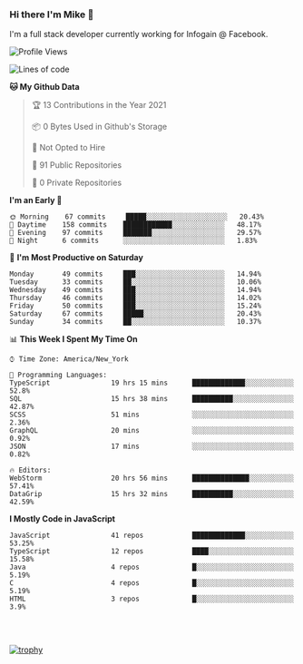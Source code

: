 ### Hi there I'm Mike 👋
I'm a full stack developer currently working for Infogain @ Facebook.

<!--START_SECTION:waka-->
![Profile Views](http://img.shields.io/badge/Profile%20Views-0-blue)

![Lines of code](https://img.shields.io/badge/From%20Hello%20World%20I%27ve%20Written-1.2%20million%20lines%20of%20code-blue)

**🐱 My Github Data** 

> 🏆 13 Contributions in the Year 2021
 > 
> 📦 0 Bytes Used in Github's Storage 
 > 
> 🚫 Not Opted to Hire
 > 
> 📜 91 Public Repositories 
 > 
> 🔑 0 Private Repositories  
 > 
**I'm an Early 🐤** 

```text
🌞 Morning    67 commits     █████░░░░░░░░░░░░░░░░░░░░   20.43% 
🌆 Daytime    158 commits    ████████████░░░░░░░░░░░░░   48.17% 
🌃 Evening    97 commits     ███████░░░░░░░░░░░░░░░░░░   29.57% 
🌙 Night      6 commits      ░░░░░░░░░░░░░░░░░░░░░░░░░   1.83%

```
📅 **I'm Most Productive on Saturday** 

```text
Monday       49 commits     ███░░░░░░░░░░░░░░░░░░░░░░   14.94% 
Tuesday      33 commits     ██░░░░░░░░░░░░░░░░░░░░░░░   10.06% 
Wednesday    49 commits     ███░░░░░░░░░░░░░░░░░░░░░░   14.94% 
Thursday     46 commits     ███░░░░░░░░░░░░░░░░░░░░░░   14.02% 
Friday       50 commits     ███░░░░░░░░░░░░░░░░░░░░░░   15.24% 
Saturday     67 commits     █████░░░░░░░░░░░░░░░░░░░░   20.43% 
Sunday       34 commits     ██░░░░░░░░░░░░░░░░░░░░░░░   10.37%

```


📊 **This Week I Spent My Time On** 

```text
⌚︎ Time Zone: America/New_York

💬 Programming Languages: 
TypeScript               19 hrs 15 mins      █████████████░░░░░░░░░░░░   52.8% 
SQL                      15 hrs 38 mins      ██████████░░░░░░░░░░░░░░░   42.87% 
SCSS                     51 mins             ░░░░░░░░░░░░░░░░░░░░░░░░░   2.36% 
GraphQL                  20 mins             ░░░░░░░░░░░░░░░░░░░░░░░░░   0.92% 
JSON                     17 mins             ░░░░░░░░░░░░░░░░░░░░░░░░░   0.82%

🔥 Editors: 
WebStorm                 20 hrs 56 mins      ██████████████░░░░░░░░░░░   57.41% 
DataGrip                 15 hrs 32 mins      ██████████░░░░░░░░░░░░░░░   42.59%

```

**I Mostly Code in JavaScript** 

```text
JavaScript               41 repos            █████████████░░░░░░░░░░░░   53.25% 
TypeScript               12 repos            ████░░░░░░░░░░░░░░░░░░░░░   15.58% 
Java                     4 repos             █░░░░░░░░░░░░░░░░░░░░░░░░   5.19% 
C                        4 repos             █░░░░░░░░░░░░░░░░░░░░░░░░   5.19% 
HTML                     3 repos             █░░░░░░░░░░░░░░░░░░░░░░░░   3.9%

```



<!--END_SECTION:waka-->

##### &nbsp;
[![trophy](https://github-profile-trophy.vercel.app/?username=uptonm&theme=dracula)](https://github.com/ryo-ma/github-profile-trophy)
